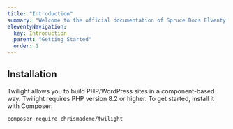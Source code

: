 ```yaml
---
title: "Introduction"
summary: "Welcome to the official documentation of Spruce Docs Elventy theme. A small template that you can use to document any of your projects."
eleventyNavigation:
  key: Introduction
  parent: "Getting Started"
  order: 1
---
```


## Installation

Twilight allows you to build PHP/WordPress sites in a component-based way.
Twilight requires PHP version 8.2 or higher. To get started, install it with Composer:

```bash
composer require chrismademe/twilight
```
